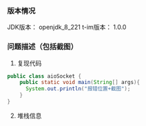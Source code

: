 ### 版本情况

JDK版本：    openjdk_8_221
t-im版本：   1.0.0

### 问题描述（包括截图）

1. 复现代码

```java
public class aioSocket {
    public static void main(String[] args){
      System.out.println("报错位置+截图");
    }
}
```

2. 堆栈信息
